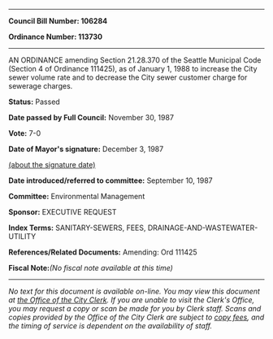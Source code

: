 

********

**Council Bill Number: 106284**
   
**Ordinance Number: 113730**
********

 AN ORDINANCE amending Section 21.28.370 of the Seattle Municipal Code (Section 4 of Ordinance 111425), as of January 1, 1988 to increase the City sewer volume rate and to decrease the City sewer customer charge for sewerage charges.

**Status:** Passed
   
**Date passed by Full Council:** November 30, 1987
   
**Vote:** 7-0
   
**Date of Mayor's signature:** December 3, 1987
   
[(about the signature date)](/~public/approvaldate.htm)
   
   
   
**Date introduced/referred to committee:** September 10, 1987
   
**Committee:** Environmental Management
   
**Sponsor:** EXECUTIVE REQUEST
   
   
**Index Terms:** SANITARY-SEWERS, FEES, DRAINAGE-AND-WASTEWATER-UTILITY

**References/Related Documents:** Amending: Ord 111425

**Fiscal Note:**_(No fiscal note available at this time)_
********

_No text for this document is available on-line. You may view this document at [the Office of the City Clerk](http://www.seattle.gov/leg/clerk/contactUs.htm). If you are unable to visit the Clerk's Office, you may request a copy or scan be made for you by Clerk staff. Scans and copies provided by the Office of the City Clerk are subject to [copy fees](http://clerk.seattle.gov/~public/clerkfees.htm), and the timing of service is dependent on the availability of staff._

